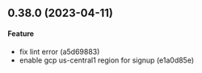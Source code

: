 ## 0.38.0 (2023-04-11)

#### Feature

* fix lint error (a5d69883)
* enable gcp us-central1 region for signup (e1a0d85e)

